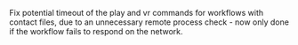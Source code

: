 Fix potential timeout of the play and vr commands for workflows with contact
files, due to an unnecessary remote process check - now only done if the
workflow fails to respond on the network.
